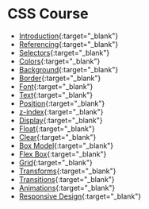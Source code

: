 # CSS Course

- [Introduction](https://praveenorugantitech.github.io/praveenorugantitech-css-course/0_Introduction/){:target="_blank"}
- [Referencing](https://praveenorugantitech.github.io/praveenorugantitech-css-course/1_Referencing/){:target="_blank"}
- [Selectors](https://praveenorugantitech.github.io/praveenorugantitech-css-course/2_Selectors/){:target="_blank"}
- [Colors](https://praveenorugantitech.github.io/praveenorugantitech-css-course/3_Colors/){:target="_blank"}
- [Background](https://praveenorugantitech.github.io/praveenorugantitech-css-course/4_Background/){:target="_blank"}
- [Border](https://praveenorugantitech.github.io/praveenorugantitech-css-course/5_Border/){:target="_blank"}
- [Font](https://praveenorugantitech.github.io/praveenorugantitech-css-course/6_Font/){:target="_blank"}
- [Text](https://praveenorugantitech.github.io/praveenorugantitech-css-course/7_Text/){:target="_blank"}
- [Position](https://praveenorugantitech.github.io/praveenorugantitech-css-course/8_Position/){:target="_blank"}
- [z-index](https://praveenorugantitech.github.io/praveenorugantitech-css-course/9_z-index/){:target="_blank"}
- [Display](https://praveenorugantitech.github.io/praveenorugantitech-css-course/10_Display/){:target="_blank"}
- [Float](https://praveenorugantitech.github.io/praveenorugantitech-css-course/11_Float/){:target="_blank"}
- [Clear](https://praveenorugantitech.github.io/praveenorugantitech-css-course/12_Clear/){:target="_blank"}
- [Box Model](https://praveenorugantitech.github.io/praveenorugantitech-css-course/13_Box_Model/){:target="_blank"}
- [Flex Box](https://praveenorugantitech.github.io/praveenorugantitech-css-course/14_Flex_Box/){:target="_blank"}
- [Grid](https://praveenorugantitech.github.io/praveenorugantitech-css-course/15_Grid/){:target="_blank"}
- [Transforms](https://praveenorugantitech.github.io/praveenorugantitech-css-course/16_Transforms/){:target="_blank"}
- [Transitions](https://praveenorugantitech.github.io/praveenorugantitech-css-course/17_Transitions/){:target="_blank"}
- [Animations](https://praveenorugantitech.github.io/praveenorugantitech-css-course/18_Animations/){:target="_blank"}
- [Responsive Design](https://praveenorugantitech.github.io/praveenorugantitech-css-course/19_ResponsiveDesign/){:target="_blank"}